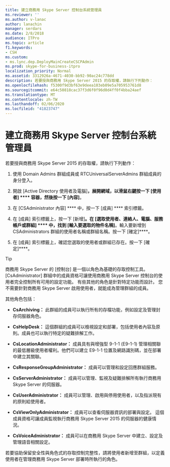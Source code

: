 ```yaml
---
title: 建立商務用 Skype Server 控制台系統管理員
ms.reviewer: ''
ms.author: v-lanac
author: lanachin
manager: serdars
ms.date: 2/8/2018
audience: ITPro
ms.topic: article
f1.keywords:
- CSH
ms.custom:
- ms.lync.dep.DeployMainCreateCSCPAdmin
ms.prod: skype-for-business-itpro
localization_priority: Normal
ms.assetid: 3312926a-4671-4030-bb92-90ac24c778dd
description: 若要授與商務用 Skype Server 2015 的存取權，請執行下列動作：
ms.openlocfilehash: f5300f9d3bf63e9deea103eb09e5a705953761d8
ms.sourcegitcommit: e64c50818cac37f3d6f0f96d0d4ff0f4bba24aef
ms.translationtype: MT
ms.contentlocale: zh-TW
ms.lasthandoff: 02/06/2020
ms.locfileid: "41823747"
---
```

# <a name="create-skype-for-business-server-control-panel-administrators"></a>建立商務用 Skype Server 控制台系統管理員
 
若要授與商務用 Skype Server 2015 的存取權，請執行下列動作：
  
1. 使用 Domain Admins 群組成員或 RTCUniversalServerAdmins 群組成員的身分登入。
    
2. 開啟 [Active Directory 使用者及電腦]****，展開網域，以滑鼠右鍵按一下 [使用者] **** 容器，然後按一下 [內容]****。
    
3. 在 [CSAdministrator 內容] **** 中，按一下 [成員] **** 索引標籤。
    
4. 在 [成員] 索引標籤上，按一下 [新增]****。在 [選取使用者、連絡人、電腦、服務帳戶或群組] **** 中，找到 [輸入要選取的物件名稱]****。輸入要新增到 CSAdministrators 群組的使用者名稱或群組名稱。按一下 [確定]****。
    
5. 在 [成員] 索引標籤上，確認您選取的使用者或群組已存在。按一下 [確定]****。
    
> [!TIP]
> 商務用 Skype Server 的 [控制台] 是一個以角色為基礎的存取控制工具。 [CsAdministrator] 群組中的成員資格可讓使用商務用 Skype Server 控制台的使用者完全控制所有可用的設定功能。 有些其他的角色是針對特定功能而設計。 您不需要針對商務用 Skype Server 啟用使用者，就能成為管理群組的成員。 
  
其他角色包括：
  
- **CsArchiving：** 此群組的成員可以執行所有的存檔功能，例如設定及管理封存伺服器角色。
    
- **CsHelpDesk：** 這個群組的成員可以檢視設定和部署，包括使用者內容及原則。成員也可以執行特定的疑難排解工作。
    
- **CsLocationAdministrator：** 成員具有與增強型 9-1-1 (E9-1-1) 管理相關聯的最低層級使用者權利。他們可以建立 E9-1-1 位置及網路識別碼，並在部署中建立其關聯。
    
- **CsResponseGroupAdministrator：** 成員可以管理和設定回應群組服務。
    
- **CsServerAdministrator：** 成員可以管理、監視及疑難排解所有執行商務用 Skype Server 的伺服器。
    
- **CsUserAdministrator：** 成員可以管理、啟用與停用使用者，以及指派現有的原則給使用者。
    
- **CsViewOnlyAdministrator：** 成員可以查看伺服器資訊的部署與設定。 這個成員資格可讓成員監視執行商務用 Skype Server 2015 的伺服器的健康情況。
    
- **CsVoiceAdministrator：** 成員可以在商務用 Skype Server 中建立、設定及管理語音相關設定。
    
若要協助保留安全性與角色式的存取控制完整性，請將使用者新增至群組，以定義使用者在管理商務用 Skype Server 部署時所執行的角色。
  

